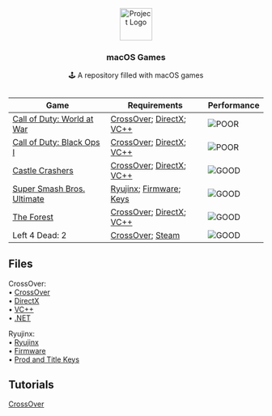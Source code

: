 <p align="center"><img src="https://upload.wikimedia.org/wikipedia/commons/thumb/1/1b/Apple_logo_grey.svg/1724px-Apple_logo_grey.svg.png" height="64" alt="Project Logo"></p>
<h3 align="center">macOS Games</h3>
<p align="center">🕹 A repository filled with macOS games</p>

##

| Game  | Requirements | Performance |
| ------------- | ------------- | ----------- |
| [Call of Duty: World at War](https://www.mediafire.com/file/zofhbuaq7quqgnw/Call+of+Duty+World+at+War+ALL+DLC.zip/file)  | [CrossOver](https://nzody.herokuapp.com/service/hvtrs8%2F-mgdka%2Ccmdgwgateps%2Ccmm-pwb-cpoqsmvgr-czmcc-dgmm%2Farmsqotep-02%2C0%2C1%2Czkp); [DirectX](https://www.mediafire.com/file/yqy0rvrz8yu48yw/directx_Jun2010_redist.exe/file); [VC++](https://www.techpowerup.com/download/visual-c-redistributable-runtime-package-all-in-one/)  | ![POOR](https://placehold.co/15x15/f03c15/f03c15.png) |
| [Call of Duty: Black Ops I](https://www.mediafire.com/file/za2mt2ve06ifn0x/Call_of_Duty_-_Black_Ops.zip/file)  | [CrossOver](https://nzody.herokuapp.com/service/hvtrs8%2F-mgdka%2Ccmdgwgateps%2Ccmm-pwb-cpoqsmvgr-czmcc-dgmm%2Farmsqotep-02%2C0%2C1%2Czkp); [DirectX](https://www.mediafire.com/file/yqy0rvrz8yu48yw/directx_Jun2010_redist.exe/file); [VC++](https://www.techpowerup.com/download/visual-c-redistributable-runtime-package-all-in-one/)  | ![POOR](https://placehold.co/15x15/f03c15/f03c15.png) |
| [Castle Crashers](https://nzody.herokuapp.com/?link=aHR0cHM6Ly93d3cubWVkaWFmaXJlLmNvbS9maWxlL3ZjZHdxd3ZpY3BmdnJscC9DYXN0bGUuQ3Jhc2hlcnMudjIuOC56aXAvZmlsZQ%3D%3D)  | [CrossOver](https://nzody.herokuapp.com/service/hvtrs8%2F-mgdka%2Ccmdgwgateps%2Ccmm-pwb-cpoqsmvgr-czmcc-dgmm%2Farmsqotep-02%2C0%2C1%2Czkp); [DirectX](https://www.mediafire.com/file/yqy0rvrz8yu48yw/directx_Jun2010_redist.exe/file); [VC++](https://www.techpowerup.com/download/visual-c-redistributable-runtime-package-all-in-one/)  | ![GOOD](https://placehold.co/15x15/00FF00/00FF00.png) |
| [Super Smash Bros. Ultimate](https://www.mediafire.com/file/gj29s99nu9fh2cj/Super%20Smash%20Bros.%20Ultimate.zip)  | [Ryujinx](https://github.com/Ryujinx/release-channel-macos/releases/latest); [Firmware](https://www.mediafire.com/file/bunsftx1ajieaxz/Firmware+15.0.0.zip/file); [Keys](https://www.mediafire.com/file/0mmwi8wuribcmjf/Keys.zip/file)  | ![GOOD](https://placehold.co/15x15/00FF00/00FF00.png) |
| [The Forest](https://www.mediafire.com/file/aw95eo1qad35nyj/The.Forest.v1.12.zip/file)  | [CrossOver](https://nzody.herokuapp.com/service/hvtrs8%2F-mgdka%2Ccmdgwgateps%2Ccmm-pwb-cpoqsmvgr-czmcc-dgmm%2Farmsqotep-02%2C0%2C1%2Czkp); [DirectX](https://www.mediafire.com/file/yqy0rvrz8yu48yw/directx_Jun2010_redist.exe/file); [VC++](https://www.techpowerup.com/download/visual-c-redistributable-runtime-package-all-in-one/)  | ![GOOD](https://placehold.co/15x15/00FF00/00FF00.png) |
| Left 4 Dead: 2  | [CrossOver](https://nzody.herokuapp.com/service/hvtrs8%2F-mgdka%2Ccmdgwgateps%2Ccmm-pwb-cpoqsmvgr-czmcc-dgmm%2Farmsqotep-02%2C0%2C1%2Czkp); [Steam](https://womginx.pxzlz.repl.co/main/https:/media.steampowered.com/client/installer/SteamSetup.exe)  | ![GOOD](https://placehold.co/15x15/00FF00/00FF00.png) |

## Files

CrossOver:<br>
  • [CrossOver](https://nzody.herokuapp.com/service/hvtrs8%2F-mgdka%2Ccmdgwgateps%2Ccmm-pwb-cpoqsmvgr-czmcc-dgmm%2Farmsqotep-02%2C0%2C1%2Czkp)<br>
  • [DirectX](https://www.mediafire.com/file/yqy0rvrz8yu48yw/directx_Jun2010_redist.exe/file)<br>
  • [VC++](https://www.techpowerup.com/download/visual-c-redistributable-runtime-package-all-in-one/)<br>
  • [.NET](https://download.visualstudio.microsoft.com/download/pr/7afca223-55d2-470a-8edc-6a1739ae3252/abd170b4b0ec15ad0222a809b761a036/ndp48-x86-x64-allos-enu.exe)<br>

Ryujinx:<br>
  • [Ryujinx](https://github.com/Ryujinx/release-channel-macos/releases/latest)<br>
  • [Firmware](https://www.mediafire.com/file/bunsftx1ajieaxz/Firmware+15.0.0.zip/file)<br>
  • [Prod and Title Keys](https://www.mediafire.com/file/0mmwi8wuribcmjf/Keys.zip/file)<br>

## Tutorials

[CrossOver](https://video-streamer.pxzlz.repl.co/)<br>
